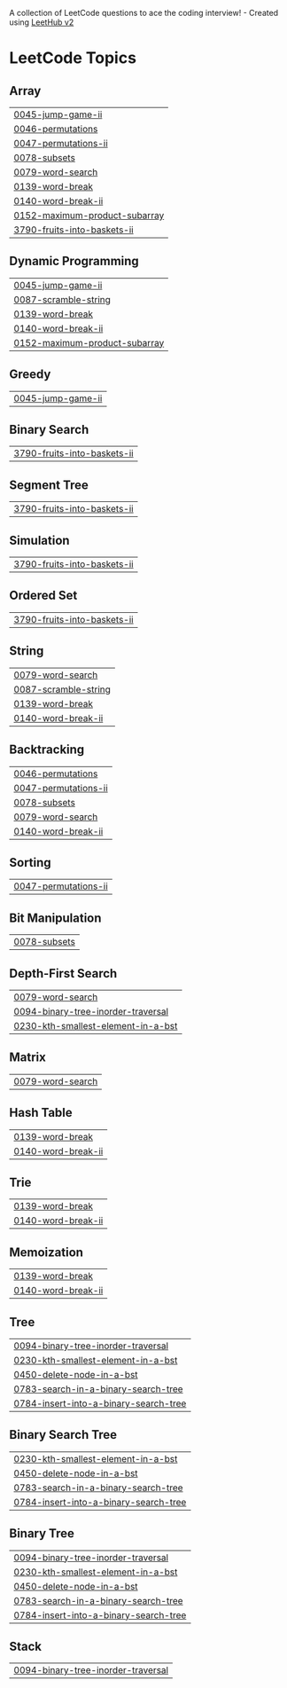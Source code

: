 A collection of LeetCode questions to ace the coding interview! - Created using [LeetHub v2](https://github.com/arunbhardwaj/LeetHub-2.0)
<!---LeetCode Topics Start-->
# LeetCode Topics
## Array
|  |
| ------- |
| [0045-jump-game-ii](https://github.com/sameerakmal/Leetcode/tree/master/0045-jump-game-ii) |
| [0046-permutations](https://github.com/sameerakmal/Leetcode/tree/master/0046-permutations) |
| [0047-permutations-ii](https://github.com/sameerakmal/Leetcode/tree/master/0047-permutations-ii) |
| [0078-subsets](https://github.com/sameerakmal/Leetcode/tree/master/0078-subsets) |
| [0079-word-search](https://github.com/sameerakmal/Leetcode/tree/master/0079-word-search) |
| [0139-word-break](https://github.com/sameerakmal/Leetcode/tree/master/0139-word-break) |
| [0140-word-break-ii](https://github.com/sameerakmal/Leetcode/tree/master/0140-word-break-ii) |
| [0152-maximum-product-subarray](https://github.com/sameerakmal/Leetcode/tree/master/0152-maximum-product-subarray) |
| [3790-fruits-into-baskets-ii](https://github.com/sameerakmal/Leetcode/tree/master/3790-fruits-into-baskets-ii) |
## Dynamic Programming
|  |
| ------- |
| [0045-jump-game-ii](https://github.com/sameerakmal/Leetcode/tree/master/0045-jump-game-ii) |
| [0087-scramble-string](https://github.com/sameerakmal/Leetcode/tree/master/0087-scramble-string) |
| [0139-word-break](https://github.com/sameerakmal/Leetcode/tree/master/0139-word-break) |
| [0140-word-break-ii](https://github.com/sameerakmal/Leetcode/tree/master/0140-word-break-ii) |
| [0152-maximum-product-subarray](https://github.com/sameerakmal/Leetcode/tree/master/0152-maximum-product-subarray) |
## Greedy
|  |
| ------- |
| [0045-jump-game-ii](https://github.com/sameerakmal/Leetcode/tree/master/0045-jump-game-ii) |
## Binary Search
|  |
| ------- |
| [3790-fruits-into-baskets-ii](https://github.com/sameerakmal/Leetcode/tree/master/3790-fruits-into-baskets-ii) |
## Segment Tree
|  |
| ------- |
| [3790-fruits-into-baskets-ii](https://github.com/sameerakmal/Leetcode/tree/master/3790-fruits-into-baskets-ii) |
## Simulation
|  |
| ------- |
| [3790-fruits-into-baskets-ii](https://github.com/sameerakmal/Leetcode/tree/master/3790-fruits-into-baskets-ii) |
## Ordered Set
|  |
| ------- |
| [3790-fruits-into-baskets-ii](https://github.com/sameerakmal/Leetcode/tree/master/3790-fruits-into-baskets-ii) |
## String
|  |
| ------- |
| [0079-word-search](https://github.com/sameerakmal/Leetcode/tree/master/0079-word-search) |
| [0087-scramble-string](https://github.com/sameerakmal/Leetcode/tree/master/0087-scramble-string) |
| [0139-word-break](https://github.com/sameerakmal/Leetcode/tree/master/0139-word-break) |
| [0140-word-break-ii](https://github.com/sameerakmal/Leetcode/tree/master/0140-word-break-ii) |
## Backtracking
|  |
| ------- |
| [0046-permutations](https://github.com/sameerakmal/Leetcode/tree/master/0046-permutations) |
| [0047-permutations-ii](https://github.com/sameerakmal/Leetcode/tree/master/0047-permutations-ii) |
| [0078-subsets](https://github.com/sameerakmal/Leetcode/tree/master/0078-subsets) |
| [0079-word-search](https://github.com/sameerakmal/Leetcode/tree/master/0079-word-search) |
| [0140-word-break-ii](https://github.com/sameerakmal/Leetcode/tree/master/0140-word-break-ii) |
## Sorting
|  |
| ------- |
| [0047-permutations-ii](https://github.com/sameerakmal/Leetcode/tree/master/0047-permutations-ii) |
## Bit Manipulation
|  |
| ------- |
| [0078-subsets](https://github.com/sameerakmal/Leetcode/tree/master/0078-subsets) |
## Depth-First Search
|  |
| ------- |
| [0079-word-search](https://github.com/sameerakmal/Leetcode/tree/master/0079-word-search) |
| [0094-binary-tree-inorder-traversal](https://github.com/sameerakmal/Leetcode/tree/master/0094-binary-tree-inorder-traversal) |
| [0230-kth-smallest-element-in-a-bst](https://github.com/sameerakmal/Leetcode/tree/master/0230-kth-smallest-element-in-a-bst) |
## Matrix
|  |
| ------- |
| [0079-word-search](https://github.com/sameerakmal/Leetcode/tree/master/0079-word-search) |
## Hash Table
|  |
| ------- |
| [0139-word-break](https://github.com/sameerakmal/Leetcode/tree/master/0139-word-break) |
| [0140-word-break-ii](https://github.com/sameerakmal/Leetcode/tree/master/0140-word-break-ii) |
## Trie
|  |
| ------- |
| [0139-word-break](https://github.com/sameerakmal/Leetcode/tree/master/0139-word-break) |
| [0140-word-break-ii](https://github.com/sameerakmal/Leetcode/tree/master/0140-word-break-ii) |
## Memoization
|  |
| ------- |
| [0139-word-break](https://github.com/sameerakmal/Leetcode/tree/master/0139-word-break) |
| [0140-word-break-ii](https://github.com/sameerakmal/Leetcode/tree/master/0140-word-break-ii) |
## Tree
|  |
| ------- |
| [0094-binary-tree-inorder-traversal](https://github.com/sameerakmal/Leetcode/tree/master/0094-binary-tree-inorder-traversal) |
| [0230-kth-smallest-element-in-a-bst](https://github.com/sameerakmal/Leetcode/tree/master/0230-kth-smallest-element-in-a-bst) |
| [0450-delete-node-in-a-bst](https://github.com/sameerakmal/Leetcode/tree/master/0450-delete-node-in-a-bst) |
| [0783-search-in-a-binary-search-tree](https://github.com/sameerakmal/Leetcode/tree/master/0783-search-in-a-binary-search-tree) |
| [0784-insert-into-a-binary-search-tree](https://github.com/sameerakmal/Leetcode/tree/master/0784-insert-into-a-binary-search-tree) |
## Binary Search Tree
|  |
| ------- |
| [0230-kth-smallest-element-in-a-bst](https://github.com/sameerakmal/Leetcode/tree/master/0230-kth-smallest-element-in-a-bst) |
| [0450-delete-node-in-a-bst](https://github.com/sameerakmal/Leetcode/tree/master/0450-delete-node-in-a-bst) |
| [0783-search-in-a-binary-search-tree](https://github.com/sameerakmal/Leetcode/tree/master/0783-search-in-a-binary-search-tree) |
| [0784-insert-into-a-binary-search-tree](https://github.com/sameerakmal/Leetcode/tree/master/0784-insert-into-a-binary-search-tree) |
## Binary Tree
|  |
| ------- |
| [0094-binary-tree-inorder-traversal](https://github.com/sameerakmal/Leetcode/tree/master/0094-binary-tree-inorder-traversal) |
| [0230-kth-smallest-element-in-a-bst](https://github.com/sameerakmal/Leetcode/tree/master/0230-kth-smallest-element-in-a-bst) |
| [0450-delete-node-in-a-bst](https://github.com/sameerakmal/Leetcode/tree/master/0450-delete-node-in-a-bst) |
| [0783-search-in-a-binary-search-tree](https://github.com/sameerakmal/Leetcode/tree/master/0783-search-in-a-binary-search-tree) |
| [0784-insert-into-a-binary-search-tree](https://github.com/sameerakmal/Leetcode/tree/master/0784-insert-into-a-binary-search-tree) |
## Stack
|  |
| ------- |
| [0094-binary-tree-inorder-traversal](https://github.com/sameerakmal/Leetcode/tree/master/0094-binary-tree-inorder-traversal) |
<!---LeetCode Topics End-->
